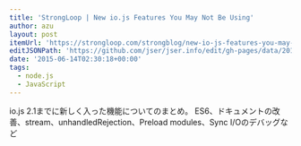 ```yaml
---
title: 'StrongLoop | New io.js Features You May Not Be Using'
author: azu
layout: post
itemUrl: 'https://strongloop.com/strongblog/new-io-js-features-you-may-not-be-using/'
editJSONPath: 'https://github.com/jser/jser.info/edit/gh-pages/data/2015/06/index.json'
date: '2015-06-14T02:30:18+00:00'
tags:
  - node.js
  - JavaScript
---
```

io.js 2.1までに新しく入った機能についてのまとめ。
ES6、ドキュメントの改善、stream、unhandledRejection、Preload modules、Sync I/Oのデバッグなど
